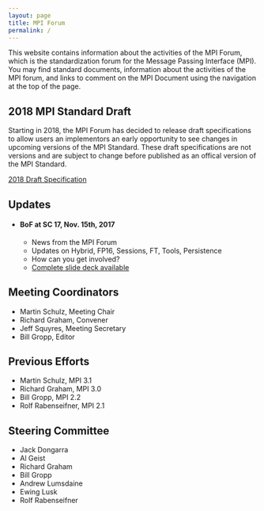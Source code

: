 ```yaml
---
layout: page
title: MPI Forum
permalink: /
---
```


This website contains information about the activities of the MPI Forum, which is the standardization forum for the Message Passing Interface (MPI).
You may find standard documents, information about the activities of the MPI forum, and links to comment on the MPI Document using the navigation at the top of the page.

## 2018 MPI Standard Draft

Starting in 2018, the MPI Forum has decided to release draft specifications to allow users an
implementors an early opportunity to see changes in upcoming versions of the MPI Standard. These
draft specifications are not versions and are subject to change before published as an offical
version of the MPI Standard.

[2018 Draft Specification](docs/drafts/mpi-2018-draft-report.pdf)

## Updates

* #### BoF at SC 17, Nov. 15th, 2017

    *   News from the MPI Forum
    *   Updates on Hybrid, FP16, Sessions, FT, Tools, Persistence
    *   How can you get involved?
    *   [Complete slide deck available](slides/2017/11/2017-11-scbof.pdf)

## Meeting Coordinators

*   Martin Schulz, Meeting Chair
*   Richard Graham, Convener
*   Jeff Squyres, Meeting Secretary
*   Bill Gropp, Editor

## Previous Efforts

*   Martin Schulz, MPI 3.1
*   Richard Graham, MPI 3.0
*   Bill Gropp, MPI 2.2
*   Rolf Rabenseifner, MPI 2.1

## Steering Committee

*   Jack Dongarra
*   Al Geist
*   Richard Graham
*   Bill Gropp
*   Andrew Lumsdaine
*   Ewing Lusk
*   Rolf Rabenseifner
